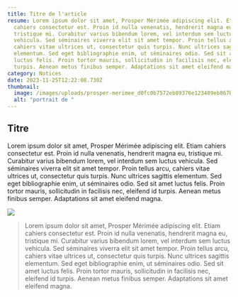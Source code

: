 ```yaml
---
title: Titre de l'article
resume: Lorem ipsum dolor sit amet, Prosper Mérimée adipiscing elit. Etiam
  cahiers consectetur est. Proin id nulla venenatis, hendrerit magna eu,
  tristique mi. Curabitur varius bibendum lorem, vel interdum sem luctus
  vehicula. Sed séminaires viverra elit sit amet tempor. Proin tellus arcu,
  cahiers vitae ultrices ut, consectetur quis turpis. Nunc ultrices sagittis
  elementum. Sed eget bibliographie enim, ut séminaires odio. Sed sit amet
  luctus felis. Proin tortor mauris, sollicitudin in facilisis nec, eleifend id
  turpis. Aenean metus finibus semper. Adaptations sit amet eleifend magna.
category: Notices
date: 2023-11-25T12:22:08.730Z
thumbnail:
  image: /images/uploads/prosper-merimee_d0fc0b7572eb89376e123409eb867b5a.jpg
  alt: "portrait de "
---
```

## Titre



Lorem ipsum dolor sit amet, Prosper Mérimée adipiscing elit. Etiam cahiers consectetur est. Proin id nulla venenatis, hendrerit magna eu, tristique mi. Curabitur varius bibendum lorem, vel interdum sem luctus vehicula. Sed séminaires viverra elit sit amet tempor. Proin tellus arcu, cahiers vitae ultrices ut, consectetur quis turpis. Nunc ultrices sagittis elementum. Sed eget bibliographie enim, ut séminaires odio. Sed sit amet luctus felis. Proin tortor mauris, sollicitudin in facilisis nec, eleifend id turpis. Aenean metus finibus semper. Adaptations sit amet eleifend magna.



![](/images/uploads/prosper-merimee_d0fc0b7572eb89376e123409eb867b5a.jpg)



> Lorem ipsum dolor sit amet, Prosper Mérimée adipiscing elit. Etiam cahiers consectetur est. Proin id nulla venenatis, hendrerit magna eu, tristique mi. Curabitur varius bibendum lorem, vel interdum sem luctus vehicula. Sed séminaires viverra elit sit amet tempor. Proin tellus arcu, cahiers vitae ultrices ut, consectetur quis turpis. Nunc ultrices sagittis elementum. Sed eget bibliographie enim, ut séminaires odio. Sed sit amet luctus felis. Proin tortor mauris, sollicitudin in facilisis nec, eleifend id turpis. Aenean metus finibus semper. Adaptations sit amet eleifend magna.